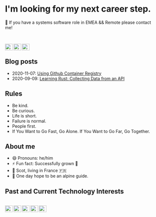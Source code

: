 # I'm looking for my next career step.

🔭 If you have a systems software role in EMEA && Remote please contact me!

<br />

<a href="https://mobile.twitter.com/maceacherndjh"><img align="left" alt="David's Twitter"   height="22px" width="25px" src="https://cdn.jsdelivr.net/npm/simple-icons@v3/icons/twitter.svg" /></a>
<a href="https://www.linkedin.com/in/davidmaceachern/"><img align="left" alt="David's Linkedin"  height="22px" width="25px" src="https://cdn.jsdelivr.net/npm/simple-icons@v3/icons/linkedin.svg"/></a>
<a href="https://dev.to/davidmaceachern"><img align="left" alt="David's Dev.to"  height="22px" width="25px" src="https://cdn.jsdelivr.net/npm/simple-icons@v3/icons/dev-dot-to.svg"/></a>

<br />

## Blog posts
* 2020-11-07: [Using Github Container Registry](https://dev.to/davidmaceachern/using-github-container-registry-15m0)
* 2020-09-09: [Learning Rust: Collecting Data from an API](https://davidmaceachern.com/posts/collecting-data-from-an-api)

## Rules

- Be kind.
- Be curious.
- Life is short.
- Failure is normal.
- People first.
- If You Want to Go Fast, Go Alone. If You Want to Go Far, Go Together.

## About me

- 😄 Pronouns: he/him
- ⚡ Fun fact: Successfully grown 🥑
- 🏴󠁧󠁢󠁳󠁣󠁴󠁿 Scot, living in France 🇫🇷 
- 🧗 One day hope to be an alpine guide.

## Past and Current Technology Interests

<br />
<a href="https://www.javascript.com/"><img align="left" alt="JavaScript"  height="22px" width="25px" src="https://cdn.jsdelivr.net/npm/simple-icons@v3/icons/javascript.svg"/></a>
<a href="https://www.rust-lang.org/"><img align="left" alt="Rust Language"  height="22px" width="25px" src="https://cdn.jsdelivr.net/npm/simple-icons@v3/icons/rust.svg"/></a>
<a href="https://nixos.org/"><img align="left" alt="JavaScript"  height="22px" width="25px" src="https://cdn.jsdelivr.net/npm/simple-icons@v3/icons/nixos.svg"/></a>
<a href="https://www.terraform.io/"><img align="left" alt="Terraform"  height="22px" width="25px" src="https://cdn.jsdelivr.net/npm/simple-icons@v3/icons/terraform.svg"/></a>
<a href="https://aws.amazon.com/"><img align="left" alt="AWS"  height="22px" width="25px" src="https://cdn.jsdelivr.net/npm/simple-icons@v3/icons/amazonaws.svg"/></a>

<br />
